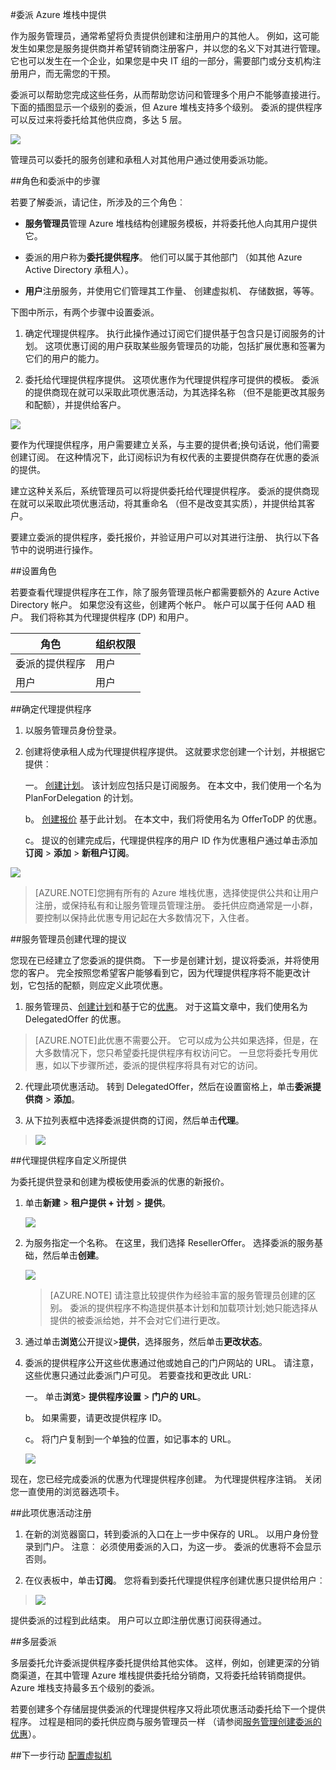 <properties
    pageTitle="委派 Azure 堆栈中的提供 |Microsoft Azure"
    description="了解如何将负责提供创建和注册用户的其他人。"
    services="azure-stack"
    documentationCenter=""
    authors="AlfredoPizzirani"
    manager="byronr"
    editor=""/>

<tags
    ms.service="azure-stack"
    ms.workload="na"
    ms.tgt_pltfrm="na"
    ms.devlang="na"
    ms.topic="article"
    ms.date="10/07/2016"
    ms.author="alfredop"/>



#<a name="delegating-offers-in-azure-stack"></a>委派 Azure 堆栈中提供


作为服务管理员，通常希望将负责提供创建和注册用户的其他人。 例如，这可能发生如果您是服务提供商并希望转销商注册客户，并以您的名义下对其进行管理。 它也可以发生在一个企业，如果您是中央 IT 组的一部分，需要部门或分支机构注册用户，而无需您的干预。

委派可以帮助您完成这些任务，从而帮助您访问和管理多个用户不能够直接进行。 下面的插图显示一个级别的委派，但 Azure 堆栈支持多个级别。 委派的提供程序可以反过来将委托给其他供应商，多达 5 层。

![](media/azure-stack-delegated-provider/image1.png)

管理员可以委托的服务创建和承租人对其他用户通过使用委派功能。

##<a name="roles-and-steps-in-delegation"></a>角色和委派中的步骤


若要了解委派，请记住，所涉及的三个角色︰

-   **服务管理员**管理 Azure 堆栈结构创建服务模板，并将委托他人向其用户提供它。

-   委派的用户称为**委托提供程序**。 他们可以属于其他部门 （如其他 Azure Active Directory 承租人）。

-   **用户**注册服务，并使用它们管理其工作量、 创建虚拟机、 存储数据，等等。

下图中所示，有两个步骤中设置委派。

1.  确定代理提供程序。 执行此操作通过订阅它们提供基于包含只是订阅服务的计划。
    这项优惠订阅的用户获取某些服务管理员的功能，包括扩展优惠和签署为它们的用户的能力。

2.  委托给代理提供程序提供。 这项优惠作为代理提供程序可提供的模板。 委派的提供商现在就可以采取此项优惠活动，为其选择名称 （但不是能更改其服务和配额），并提供给客户。

![](media/azure-stack-delegated-provider/image2.png)

要作为代理提供程序，用户需要建立关系，与主要的提供者;换句话说，他们需要创建订阅。 在这种情况下，此订阅标识为有权代表的主要提供商存在优惠的委派的提供。

建立这种关系后，系统管理员可以将提供委托给代理提供程序。 委派的提供商现在就可以采取此项优惠活动，将其重命名 （但不是改变其实质），并提供给其客户。

要建立委派的提供程序，委托报价，并验证用户可以对其进行注册、 执行以下各节中的说明进行操作。

##<a name="set-up-roles"></a>设置角色


若要查看代理提供程序在工作，除了服务管理员帐户都需要额外的 Azure Active Directory 帐户。 如果您没有这些，创建两个帐户。 帐户可以属于任何 AAD 租户。 我们将称其为代理提供程序 (DP) 和用户。

| **角色** | **组织权限** |
| -------------------- | ----------------------- |
|  委派的提供程序 | 用户 |
| 用户 | 用户 |

##<a name="identify-the-delegated-providers"></a>确定代理提供程序


1.  以服务管理员身份登录。

2.  创建将使承租人成为代理提供程序提供。 这就要求您创建一个计划，并根据它提供︰

    一。  [创建计划](azure-stack-create-plan.md)。
        该计划应包括只是订阅服务。 在本文中，我们使用一个名为 PlanForDelegation 的计划。

    b。  [创建报价](azure-stack-create-offer.md)
    基于此计划。 在本文中，我们将使用名为 OfferToDP 的优惠。

    c。  提议的创建完成后，代理提供程序的用户 ID 作为优惠租户通过单击添加    **订阅** &gt; **添加** &gt; **新租户订阅**。

  ![](media/azure-stack-delegated-provider/image3.png)

> [AZURE.NOTE]您拥有所有的 Azure 堆栈优惠，选择使提供公共和让用户注册，或保持私有和让服务管理员管理注册。 委托供应商通常是一小群，要控制以保持此优惠专用记起在大多数情况下，入住者。

##<a name="service-admin-creates-the-delegated-offer"></a>服务管理员创建代理的提议


您现在已经建立了您委派的提供商。 下一步是创建计划，提议将委派，并将使用您的客户。 完全按照您希望客户能够看到它，因为代理提供程序将不能更改计划，它包括的配额，则应定义此项优惠。

1.  服务管理员、[创建计划](azure-stack-create-plan.md)和基于它的[优惠](azure-stack-create-offer.md)。 对于这篇文章中，我们使用名为 DelegatedOffer 的优惠。
> [AZURE.NOTE]此优惠不需要公开。 它可以成为公共如果选择，但是，在大多数情况下，您只希望委托提供程序有权访问它。 一旦您将委托专用优惠，如以下步骤所述，委派的提供程序将具有对它的访问。

2.  代理此项优惠活动。 转到 DelegatedOffer，然后在设置窗格上，单击**委派提供商** &gt; **添加**。

3.  从下拉列表框中选择委派提供商的订阅，然后单击**代理**。

> ![](media/azure-stack-delegated-provider/image4.png)

##<a name="delegated-provider-customizes-the-offer"></a>代理提供程序自定义所提供


为委托提供登录和创建为模板使用委派的优惠的新报价。

1.  单击**新建** &gt; **租户提供 + 计划** &gt; **提供**。


    ![](media/azure-stack-delegated-provider/image5.png)


2.  为服务指定一个名称。 在这里，我们选择 ResellerOffer。 选择委派的服务基础，然后单击**创建**。
    
    ![](media/azure-stack-delegated-provider/image6.png)


    >[AZURE.NOTE] 请注意比较提供作为经验丰富的服务管理员创建的区别。 委派的提供程序不构造提供基本计划和加载项计划;她只能选择从提供的被委派给她，并不会对它们进行更改。

3. 通过单击**浏览**公开提议&gt;**提供**，选择服务，然后单击**更改状态**。

4. 委派的提供程序公开这些优惠通过他或她自己的门户网站的 URL。 请注意，这些优惠只通过此委派门户可见。 若要查找和更改此 URL:

    一。  单击**浏览**&gt; **提供程序设置** &gt; **门户的 URL**。

    b。  如果需要，请更改提供程序 ID。

    c。  将门户复制到一个单独的位置，如记事本的 URL。

    ![](media/azure-stack-delegated-provider/image7.png)
<!-- -->
现在，您已经完成委派的优惠为代理提供程序创建。 为代理提供程序注销。 关闭您一直使用的浏览器选项卡。

##<a name="sign-up-for-the-offer"></a>此项优惠活动注册


1.  在新的浏览器窗口，转到委派的入口在上一步中保存的 URL。 以用户身份登录到门户。 注意︰ 必须使用委派的入口，为这一步。 委派的优惠将不会显示否则。

2.  在仪表板中，单击**订阅**。 您将看到委托代理提供程序创建优惠只提供给用户︰

> ![](media/azure-stack-delegated-provider/image8.png)

提供委派的过程到此结束。 用户可以立即注册优惠订阅获得通过。

##<a name="multiple-tier-delegation"></a>多层委派


多层委托允许委派提供程序委托提供给其他实体。 这样，例如，创建更深的分销商渠道，在其中管理 Azure 堆栈提供委托给分销商，又将委托给转销商提供。
Azure 堆栈支持最多五个级别的委派。

若要创建多个存储层提供委派的代理提供程序又将此项优惠活动委托给下一个提供程序。 过程是相同的委托供应商与服务管理员一样 （请参阅[服务管理创建委派的优惠](#service-admin-creates-the-delegated-offer)）。

##<a name="next-steps"></a>下一步行动
[配置虚拟机](azure-stack-provision-vm.md)
